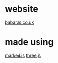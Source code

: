 # website
[babaras.co.uk](https://babaras.co.uk/)

# made using
[marked.js](https://github.com/markedjs/marked)
[three.js](https://threejs.org/)
